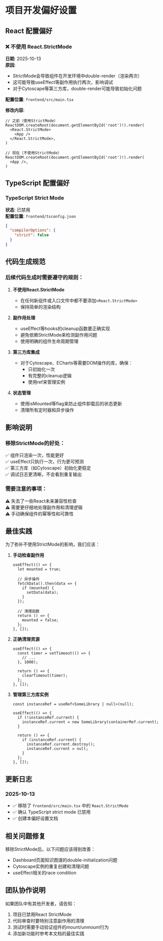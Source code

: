 # 项目开发偏好设置

## React 配置偏好

### ❌ 不使用 React.StrictMode
**日期**: 2025-10-13  
**原因**: 
- StrictMode会导致组件在开发环境中double-render（渲染两次）
- 这可能导致useEffect等副作用执行两次，影响调试
- 对于Cytoscape等第三方库，double-render可能导致初始化问题

**配置位置**: `frontend/src/main.tsx`

**修改内容**:
```tsx
// 之前（使用StrictMode）
ReactDOM.createRoot(document.getElementById('root')!).render(
  <React.StrictMode>
    <App />
  </React.StrictMode>,
)

// 现在（不使用StrictMode）
ReactDOM.createRoot(document.getElementById('root')!).render(
  <App />,
)
```

## TypeScript 配置偏好

### TypeScript Strict Mode
**状态**: 已禁用  
**配置位置**: `frontend/tsconfig.json`
```json
{
  "compilerOptions": {
    "strict": false
  }
}
```

## 代码生成规范

### 后续代码生成时需要遵守的规则：

1. **不使用React.StrictMode**
   - 在任何新组件或入口文件中都不要添加`<React.StrictMode>`
   - 保持简单的渲染结构

2. **副作用处理**
   - useEffect等hooks的cleanup函数要正确实现
   - 避免依赖StrictMode来检测副作用问题
   - 使用明确的组件生命周期管理

3. **第三方库集成**
   - 对于Cytoscape、ECharts等需要DOM操作的库，确保：
     - 只初始化一次
     - 有完整的cleanup逻辑
     - 使用ref来管理实例

4. **状态管理**
   - 使用isMounted等flag来防止组件卸载后的状态更新
   - 清理所有定时器和异步操作

## 影响说明

### 移除StrictMode的好处：
✅ 组件只渲染一次，性能更好  
✅ useEffect只执行一次，行为更可预测  
✅ 第三方库（如Cytoscape）初始化更稳定  
✅ 调试日志更清晰，不会看到重复输出  

### 需要注意的事项：
⚠️ 失去了一些React未来兼容性检查  
⚠️ 需要更仔细地处理副作用和清理逻辑  
⚠️ 手动确保组件的幂等性和可靠性  

## 最佳实践

为了弥补不使用StrictMode的影响，我们应该：

1. **手动检查副作用**
   ```tsx
   useEffect(() => {
     let mounted = true;
     
     // 异步操作
     fetchData().then(data => {
       if (mounted) {
         setData(data);
       }
     });
     
     // 清理函数
     return () => {
       mounted = false;
     };
   }, []);
   ```

2. **正确清理资源**
   ```tsx
   useEffect(() => {
     const timer = setTimeout(() => {
       // ...
     }, 1000);
     
     return () => {
       clearTimeout(timer);
     };
   }, []);
   ```

3. **管理第三方库实例**
   ```tsx
   const instanceRef = useRef<SomeLibrary | null>(null);
   
   useEffect(() => {
     if (!instanceRef.current) {
       instanceRef.current = new SomeLibrary(containerRef.current);
     }
     
     return () => {
       if (instanceRef.current) {
         instanceRef.current.destroy();
         instanceRef.current = null;
       }
     };
   }, []);
   ```

## 更新日志

### 2025-10-13
- ✅ 移除了 `frontend/src/main.tsx` 中的 `React.StrictMode`
- ✅ 确认 TypeScript strict mode 已禁用
- ✅ 创建本偏好设置文档

## 相关问题修复

移除StrictMode后，以下问题应该得到改善：
- Dashboard页面知识图谱的double-initialization问题
- Cytoscape实例的重复创建和清理问题
- useEffect相关的race condition

## 团队协作说明

如果团队中有其他开发者，请告知：
1. 项目已禁用React StrictMode
2. 代码审查时要特别注意副作用的清理
3. 测试时需要手动验证组件的mount/unmount行为
4. 添加新功能时参考本文档的最佳实践
